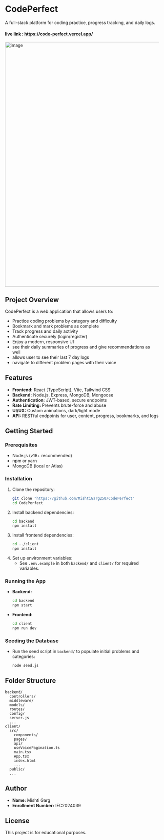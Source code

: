 # CodePerfect

A full-stack platform for coding practice, progress tracking, and daily logs. 

#### live link : https://code-perfect.vercel.app/

<img width="1700" height="800" alt="image" src="https://github.com/user-attachments/assets/5108cdba-fd47-47cd-99fe-0c4b660e6daf" />


## Project Overview
CodePerfect is a web application that allows users to:
- Practice coding problems by category and difficulty
- Bookmark and mark problems as complete
- Track progress and daily activity
- Authenticate securely (login/register)
- Enjoy a modern, responsive UI
- see their daily summaries of progress and give recommendations as well
- allows user to see their last 7 day logs
- navigate to different problem pages with their voice

## Features
- **Frontend:** React (TypeScript), Vite, Tailwind CSS
- **Backend:** Node.js, Express, MongoDB, Mongoose
- **Authentication:** JWT-based, secure endpoints
- **Rate Limiting:** Prevents brute-force and abuse
- **UI/UX:** Custom animations, dark/light mode
- **API:** RESTful endpoints for user, content, progress, bookmarks, and logs

## Getting Started

### Prerequisites
- Node.js (v18+ recommended)
- npm or yarn
- MongoDB (local or Atlas)

### Installation
1. Clone the repository:
   ```sh
   git clone "https://github.com/MishtiGarg250/CodePerfect"
   cd CodePerfect
   ```
2. Install backend dependencies:
   ```sh
   cd backend
   npm install
   ```
3. Install frontend dependencies:
   ```sh
   cd ../client
   npm install
   ```
4. Set up environment variables:
   - See `.env.example` in both `backend/` and `client/` for required variables.

### Running the App
- **Backend:**
  ```sh
  cd backend
  npm start
  ```
- **Frontend:**
  ```sh
  cd client
  npm run dev
  ```

### Seeding the Database
- Run the seed script in `backend/` to populate initial problems and categories:
  ```sh
  node seed.js
  ```

## Folder Structure
```
backend/
  controllers/
  middleware/
  models/
  routes/
  config/
  server.js
  ...
client/
  src/
    components/
    pages/
    api/
    useVoicePagination.ts
    main.tsx
    App.tsx
    index.html
    ...
  public/
  ...
```

## Author
- **Name:** Mishti Garg
- **Enrollment Number:** IEC2024039

## License
This project is for educational purposes.

